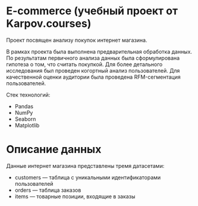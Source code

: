# E-commerce (учебный проект от Karpov.courses)
Проект посвящен анализу покупок интернет магазина.

В рамках проекта была выполнена предварительная обработка данных. По результатам первичного анализа данных была сформулирована гипотеза о том, что считать покупкой. Для более детального исследования был проведен когортный анализ пользователей. Для качественной оценки аудитории была проведена RFM-сегментация пользователей. 

Стек технологий:
- Pandas
- NumPy
- Seaborn
- Matplotlib
# Описание данных
Данные интернет магазина представлены тремя датасетами:
- customers — таблица с уникальными идентификаторами пользователей
- orders — таблица заказов
- items — товарные позиции, входящие в заказы
